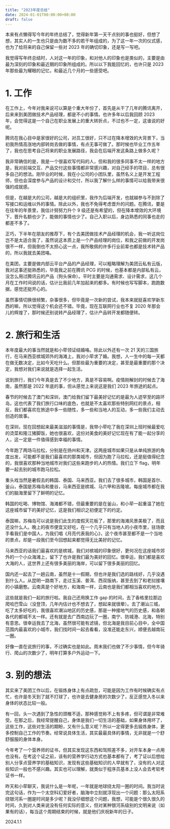 ```yaml
---
title: "2023年度总结"
date: 2024-01-01T00:00:00+08:00
draft: false
---
```



本来有点懒得写今年的年终总结了，觉得新年第一天干点别的事也挺好，但想了想，其实人的一生也只是由为数不多的若干年组成的，为了这一年一次的仪式感，也为了给将来的自己保留一些对 2023 年的确切印象，还是写一写吧。

我觉得写年终总结时，人对这一年的印象，和对他人的印象也是类似的，主要是由最为深刻的印象和最近期的印象所组成的。所以以下我能回忆的，也许只是 2023 年那些最为耀眼的记忆，和最近几个月的一些感受吧。

# 1. 工作
   
在工作上，今年对我来说可以算是个重大年份了，首先是从干了几年的腾讯离开，后来来到美团做技术产品经理，都是不小的事情。也许多年以后我回顾 2023 年，会觉得这是一个自己在职业发展上的重大转折点，不过也不一定，这谁说的好呢。

腾讯在我心目中是家很好的公司，对员工很好，只不过在降本增效的大背景下，当初我热情高涨地内部转岗去做的事情，有点无事可做了。那时候也毕业工作五年了，我也在思考自己将来的职业发展路径，我会在后端开发这条路上做多久呢？

我非常确信的是，我是一个很喜欢写代码的人，但和我的很多同事不太一样的地方是，我对前端交互、产品交付这些事情都非常感兴趣，对自己经手的项目，总有很多自己的想法。刚毕业的时候，我在小公司的小团队里，虽然名义上是开发工程师，但也会深度参与产品的设计和交付，所以我了解什么样的事情可以给我带来很强的成就感。

但是，在越是大的公司，越是大的组织里，我作为后端开发，也就越参与不到除了写接口和运维以外的事情。除此以外，我也不免得考虑晋升的问题。在腾讯，要是在往年的年景里，我估计努努力升个 9 级还是有希望的，但在降本增效的大环境下，晋升名额也少了，能做的事情也少了。自己入职以后，身边熟悉的同事也走的都差不多了。

正巧，下半年在朋友的推荐下，有个去美团做技术产品经理的机会，我一听这岗位岂不是太适合我了，虽然说这本质上是一个产品经理的岗位，和我之前做的开发岗很不一样，但我倒也不太担心这一点，我所敬佩的许多行业前辈也都是技术转产品的，所以我就去美团咯。

在美团，主要是做内部云平台产品的产品经理，可以粗略理解为美团云私有云版，我对这事还挺熟悉的，毕竟我之前在腾讯 PCG 的时候，也基本都是内部私有云，没怎么用过腾讯云的产品（狗头保命）。平时主要是沟通需求、设计需求，这几个月在工作时间说的话，估计比我前几年加起来的都多。有时候也写写脚本，跑跑数据，感觉还挺开心的。

虽然事情切换很频繁，杂事很多，但毕竟是一次新的尝试，我本来就挺喜欢学新东西的嘛，所以觉得这个机会还不错。毕竟，现在互联网行业也不复 2020 年那会儿的辉煌了，那时候还别说转产品经理了，估计产品转开发都随便转。

# 2. 旅行和生活

本年度最大的事当然就是和小荦领证结婚咯。除此以外还有一次 21 天的三国旅行，在马来西亚槟城郊外的海滩上，我对小荦求了婚。我想，人一生中的每一天都在做无数决定，比如今天吃什么。但那些最为重要的决定，甚至是最重要的那个决定，我想对我们来说就是选择一起生活。

说到旅行，我们今年真是去了不少地方，真是不容易啊。疫情刚解封的时候去了海南，虽然那是 2022 年底的事，但从感觉上来说这是我们 2023 年旅途的起点。

春节的时候去了澳门和深圳，澳门给我们留下最美好记忆的是最为人迹罕至的路环岛，这也代表了我们旅行口味的底色，也就是不太喜欢那些特别网红的景点，相反，我们都喜欢在旅途中多一些随性，多一些和当地人的互动，多一些我们主动去创造的故事。

在深圳，现在回想起来最美滋滋的事情是，我带小荦吃了我在深圳上班时候最爱吃的烫菜和隆江猪脚饭，她也很喜欢，这份对美食的美好记忆现在有了能一起分享的人，这一定是一件值得感到幸福的事情。

今年跑了两场马拉松，分别是在扬州和天津。这两座城市如果只是从单纯旅游的角度出发，可能都不是我们最喜欢的那类城市，但因为跑了马拉松，还是挺值得纪念的，我很喜欢那种当地城市对我们这些来跑步的人的热情。我们立下 flag，明年要一起去别的城市跑马拉松。

重头戏当然是暑假去的韩国、泰国、马来西亚。我们去了很多城市，韩国是首尔、釜山，泰国是苏梅岛和曼谷，马来西亚是槟城、马六甲和吉隆坡。每座城市都在我们的脑海里留下了鲜明的记忆。

韩国的吃喝、博物馆、海滩都不错，但最重要的是在釜山，和小荦一起重温了她在这座城市留下的美好记忆，这是我们相识之初便定下的约定。

泰国嘛，苏梅岛可以说是我们此生的度假天花板了，那里的海滩风景美极了，而且还没什么人。晚上的夜市便宜又好吃，在一个几乎只有当地人的小夜市里，驻场歌手看我们是中国人，为我们唱《月亮代表我的心》，这个夜市甚至都不是一个当地的景点，却是一段我们至今回想起来都觉得无比美好的记忆。

马来西亚的话我们最喜欢的是槟城，我们对槟城的印象很好，更何况在这座城市郊外的一个小众海滩上，留下了也许是我们最为美好的回忆。很幸运，我们都是喜欢大海的人，这世界上还有很多美丽的海岸，可以留下很多美丽的回忆。

国内还一起去了一趟云南，虽然是十一假期，但也许是我们选的路线好，几乎没遇到什么人。从昆明一路南下，走过玉溪、普洱、西双版纳，甚至去到了和老挝接壤的小镇磨憨。云南真是个好地方，和海南一样，云南也是我们都相当喜欢的地方。

这些就是我们一起的旅行啦。我自己还用换工作 gap 的时间，去了香格里拉那边爬哈巴雪山（没登顶，几年内估计也不想去了，想起来就很晕）。去了潮汕三城，吃了太多好吃的，我很喜欢潮汕地区的历史感，那是一种接地气的历史感，和各朝各代的都城不太一样。还有就是去广西南边玩了一圈，南宁、防城港、北海，特别有意思。很幸运我去了北海，虽然很可能有滤镜，但北海是我目前心目中，全中国范围内最喜欢的小城市，我们找时间一起去看看，没准还能走东兴，顺便去越南玩一圈。

好像一直在说旅行的事，不过确实也是如此。周末我们也做了不少事情，但今年骑行、爬山的次数少了，明年打算多户外运动一下。

# 3. 别的想法

其实来了美团工作以后，在锻炼身体上有点疏忽，可能是因为工作有时候确实有点忙，也许是冬天到了就不打球了，也许是去健身房的次数少了，反正感觉入冬以来身体的状态比较一般。

有一回，头一次遇到了急性的颈椎不适，那种感觉称不上有多疼，但可谓是非常难受。在那之后，我经常提醒自己，身体是我们一切生活的基础，如果身体用坏了，这些工作，这些对生活的期盼，又有什么意义呢？所以一定得更多去锻炼身体，更多控制自己工作的节奏。经常说具体生活，其实最最具体的事情，无非就是一个舒舒服服的身体本身。

今年考了一个营养师的证书，但其实发现这东西和驾照差不多，对开车本身一点用也没有。在考这个证之前，该有的营养学行动方式也基本都有了，考了证以后想给别人分享点营养学的基础知识，发现有这些基础知识的人早就有了，没有的人对这些知识一般也不感兴趣。其实也可以理解，就类似于程序员基本上没人会去考软考证书一样。

昨天和小荦聊天，我说什么是一年呢，一年就是地球绕太阳一圈的时间。我当时说完这句话，作为一个太空科幻爱好者，脑海中立刻就浮现出一个问题：那么太阳系绕银河系一圈是时间是多少呢？我没仔细想这个问题，我想，可能是个很久很久的时间，久到对人类来说没有任何实际的意义，但对某种银河系级别的文明来说（如果有的话），每当这个周期结束的时候，就是他们庆祝新年的日子。

2024.1.1
